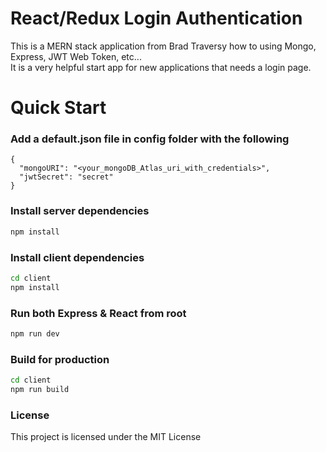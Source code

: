 # React/Redux Login Authentication

This is a MERN stack application from Brad Traversy how to using Mongo, Express, JWT Web Token, etc...<br />
It is a very helpful start app for new applications that needs a login page.

# Quick Start

### Add a default.json file in config folder with the following

```
{
  "mongoURI": "<your_mongoDB_Atlas_uri_with_credentials>",
  "jwtSecret": "secret"
}
```

### Install server dependencies

```bash
npm install
```

### Install client dependencies

```bash
cd client
npm install
```

### Run both Express & React from root

```bash
npm run dev
```

### Build for production

```bash
cd client
npm run build
```

### License

This project is licensed under the MIT License
